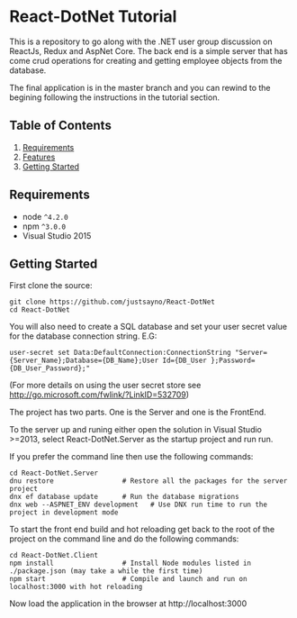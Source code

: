 # React-DotNet Tutorial

This is a repository to go along with the .NET user group discussion on ReactJs, Redux and 
AspNet Core. The back end is a simple server that has come crud operations for
creating and getting employee objects from the database.

The final application is in the master branch and you can rewind to the begining 
following the instructions in the tutorial section.

## Table of Contents

1. [Requirements](#requirements)
2. [Features](#features)
3. [Getting Started](#getting-started)

## Requirements

* node `^4.2.0`
* npm `^3.0.0`
* Visual Studio 2015

## Getting Started

First clone the source:

```shell
git clone https://github.com/justsayno/React-DotNet
cd React-DotNet
```

You will also need to create a SQL database and set your user secret value for the database connection string. E.G:

``` shell
user-secret set Data:DefaultConnection:ConnectionString "Server={Server_Name};Database={DB_Name};User Id={DB_User };Password={DB_User_Password};"
```

(For more details on using the user secret store see http://go.microsoft.com/fwlink/?LinkID=532709)

The project has two parts. One is the Server and one is the FrontEnd.

To the server up and runing either open the solution in Visual Studio >=2013, select 
React-DotNet.Server as the startup project and run run. 

If you prefer the command line then use the following commands:

```shell
cd React-DotNet.Server
dnu restore                 # Restore all the packages for the server project
dnx ef database update      # Run the database migrations
dnx web --ASPNET_ENV development   # Use DNX run time to run the project in development mode
```

To start the front end build and hot reloading get back to the root of the project on the command line and
do the following commands:

```shell
cd React-DotNet.Client
npm install                 # Install Node modules listed in ./package.json (may take a while the first time)
npm start                   # Compile and launch and run on localhost:3000 with hot reloading
```

Now load the application in the browser at http://localhost:3000
